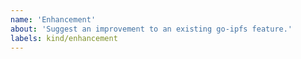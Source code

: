 ```yaml
---
name: 'Enhancement'
about: 'Suggest an improvement to an existing go-ipfs feature.'
labels: kind/enhancement
---
```


<!--
Note: If you'd like to suggest an idea related to IPFS but not specifically related to the go implementation, please file an issue at https://github.com/ipfs/ipfs instead

When requesting an _enhancement_, please be sure to include your motivation and try to be as specific as possible.
-->
